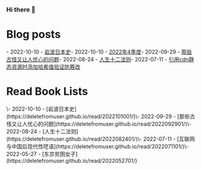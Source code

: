 ### Hi there 👋

<!--
**deletefromuser/deletefromuser** is a ✨ _special_ ✨ repository because its `README.md` (this file) appears on your GitHub profile.

Here are some ideas to get you started:

- 🔭 I’m currently working on ...
- 🌱 I’m currently learning ...
- 👯 I’m looking to collaborate on ...
- 🤔 I’m looking for help with ...
- 💬 Ask me about ...
- 📫 How to reach me: ...
- 😄 Pronouns: ...
- ⚡ Fun fact: ...
-->

# Blog posts
<!-- BLOG-POST-LIST:START -->
\- 2022-10-10 - [岩波日本史](https://deletefromuser.github.io/read/2022101001/)\- 2022-10-10 - [2022年4季度](https://deletefromuser.github.io/watch/2022100101/)\- 2022-09-29 - [那些古怪又让人忧心的问题](https://deletefromuser.github.io/read/2022092901/)\- 2022-08-24 - [人生十二法则](https://deletefromuser.github.io/read/2022082401/)\- 2022-07-11 - [引用cdn静态资源时添加哈希值验证防篡改](https://deletefromuser.github.io/web/2022071101/)
<!-- BLOG-POST-LIST:END -->

# Read Book Lists
<!-- READ-BOOK-LIST:START -->\- 2022-10-10 - [岩波日本史](https://deletefromuser.github.io/read/2022101001/)\- 2022-09-29 - [那些古怪又让人忧心的问题](https://deletefromuser.github.io/read/2022092901/)\- 2022-08-24 - [人生十二法则](https://deletefromuser.github.io/read/2022082401/)\- 2022-07-11 - [互联网与中国后现代性呓语](https://deletefromuser.github.io/read/2022071101/)\- 2022-05-27 - [东京贫困女子](https://deletefromuser.github.io/read/2022052701/)<!-- READ-BOOK-LIST:END -->
